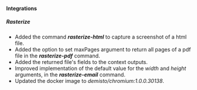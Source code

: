 #### Integrations
##### Rasterize
- Added the command ***rasterize-html*** to capture a screenshot of a html file.
- Added the option to set maxPages argument to return all pages of a pdf file in the ***rasterize-pdf*** command.
- Added the returned file's fields to the context outputs.
- Improved implementation of the default value for the *width* and *height* arguments, in the ***rasterize-email*** command.
- Updated the docker image to *demisto/chromium:1.0.0.30138*.
